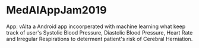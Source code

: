 # MedAIAppJam2019
App: vAlta
a Android app incoorperated with machine learning what keep track of user's
Systolic Blood Pressure, Diastolic Blood Pressure, Heart Rate and Irregular Respirations
to determent patient's risk of Cerebral Herniation.
